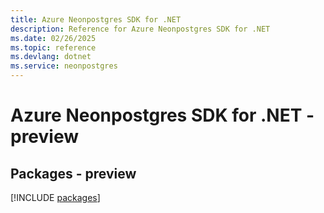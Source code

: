 ```yaml
---
title: Azure Neonpostgres SDK for .NET
description: Reference for Azure Neonpostgres SDK for .NET
ms.date: 02/26/2025
ms.topic: reference
ms.devlang: dotnet
ms.service: neonpostgres
---
```

# Azure Neonpostgres SDK for .NET - preview
## Packages - preview
[!INCLUDE [packages](neonpostgres-index.md)]